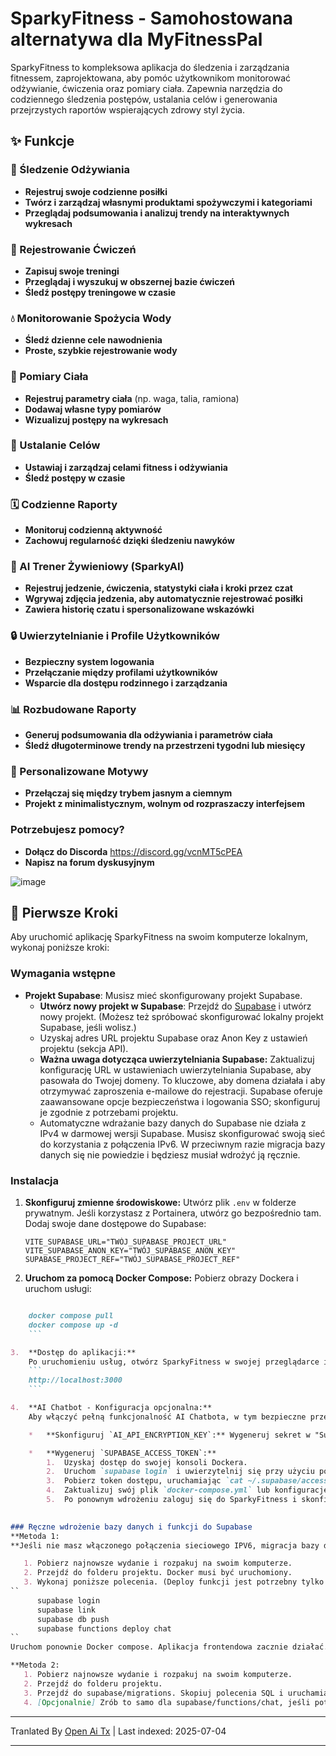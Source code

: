 # SparkyFitness - Samohostowana alternatywa dla MyFitnessPal

SparkyFitness to kompleksowa aplikacja do śledzenia i zarządzania fitnessem, zaprojektowana, aby pomóc użytkownikom monitorować odżywianie, ćwiczenia oraz pomiary ciała. Zapewnia narzędzia do codziennego śledzenia postępów, ustalania celów i generowania przejrzystych raportów wspierających zdrowy styl życia.


## ✨ Funkcje

### 🍎 Śledzenie Odżywiania

* **Rejestruj swoje codzienne posiłki**
* **Twórz i zarządzaj własnymi produktami spożywczymi i kategoriami**
* **Przeglądaj podsumowania i analizuj trendy na interaktywnych wykresach**

### 💪 Rejestrowanie Ćwiczeń

* **Zapisuj swoje treningi**
* **Przeglądaj i wyszukuj w obszernej bazie ćwiczeń**
* **Śledź postępy treningowe w czasie**

### 💧 Monitorowanie Spożycia Wody

* **Śledź dzienne cele nawodnienia**
* **Proste, szybkie rejestrowanie wody**

### 📏 Pomiary Ciała

* **Rejestruj parametry ciała** (np. waga, talia, ramiona)
* **Dodawaj własne typy pomiarów**
* **Wizualizuj postępy na wykresach**

### 🎯 Ustalanie Celów

* **Ustawiaj i zarządzaj celami fitness i odżywiania**
* **Śledź postępy w czasie**

### 🗓️ Codzienne Raporty

* **Monitoruj codzienną aktywność**
* **Zachowuj regularność dzięki śledzeniu nawyków**

### 🤖 AI Trener Żywieniowy (SparkyAI)

* **Rejestruj jedzenie, ćwiczenia, statystyki ciała i kroki przez czat**
* **Wgrywaj zdjęcia jedzenia, aby automatycznie rejestrować posiłki**
* **Zawiera historię czatu i spersonalizowane wskazówki**

### 🔒 Uwierzytelnianie i Profile Użytkowników

* **Bezpieczny system logowania**
* **Przełączanie między profilami użytkowników**
* **Wsparcie dla dostępu rodzinnego i zarządzania**

### 📊 Rozbudowane Raporty

* **Generuj podsumowania dla odżywiania i parametrów ciała**
* **Śledź długoterminowe trendy na przestrzeni tygodni lub miesięcy**

### 🎨 Personalizowane Motywy

* **Przełączaj się między trybem jasnym a ciemnym**
* **Projekt z minimalistycznym, wolnym od rozpraszaczy interfejsem**

### Potrzebujesz pomocy?
* **Dołącz do Discorda**
  https://discord.gg/vcnMT5cPEA
* **Napisz na forum dyskusyjnym**


![image](https://github.com/user-attachments/assets/ccc7f34e-a663-405f-a4d4-a9888c3197bc)


## 🚀 Pierwsze Kroki

Aby uruchomić aplikację SparkyFitness na swoim komputerze lokalnym, wykonaj poniższe kroki:

### Wymagania wstępne

*   **Projekt Supabase**: Musisz mieć skonfigurowany projekt Supabase.
    *   **Utwórz nowy projekt w Supabase**: Przejdź do [Supabase](https://app.supabase.com/) i utwórz nowy projekt. (Możesz też spróbować skonfigurować lokalny projekt Supabase, jeśli wolisz.)
    *   Uzyskaj adres URL projektu Supabase oraz Anon Key z ustawień projektu (sekcja API).
    *   **Ważna uwaga dotycząca uwierzytelniania Supabase:** Zaktualizuj konfigurację URL w ustawieniach uwierzytelniania Supabase, aby pasowała do Twojej domeny. To kluczowe, aby domena działała i aby otrzymywać zaproszenia e-mailowe do rejestracji. Supabase oferuje zaawansowane opcje bezpieczeństwa i logowania SSO; skonfiguruj je zgodnie z potrzebami projektu.
    *   Automatyczne wdrażanie bazy danych do Supabase nie działa z IPv4 w darmowej wersji Supabase. Musisz skonfigurować swoją sieć do korzystania z połączenia IPv6. W przeciwnym razie migracja bazy danych się nie powiedzie i będziesz musiał wdrożyć ją ręcznie.       


    

### Instalacja

1.  **Skonfiguruj zmienne środowiskowe:**
    Utwórz plik `.env` w folderze prywatnym. Jeśli korzystasz z Portainera, utwórz go bezpośrednio tam. 
    Dodaj swoje dane dostępowe do Supabase:
    ```
    VITE_SUPABASE_URL="TWÓJ_SUPABASE_PROJECT_URL"
    VITE_SUPABASE_ANON_KEY="TWÓJ_SUPABASE_ANON_KEY"
    SUPABASE_PROJECT_REF="TWÓJ_SUPABASE_PROJECT_REF"    
    ```

2.  **Uruchom za pomocą Docker Compose:**
    Pobierz obrazy Dockera i uruchom usługi:
    ```sh
```markdown
    docker compose pull
    docker compose up -d
    ```

3.  **Dostęp do aplikacji:**
    Po uruchomieniu usług, otwórz SparkyFitness w swojej przeglądarce internetowej pod adresem:
    ```
    http://localhost:3000
    ```

4.  **AI Chatbot - Konfiguracja opcjonalna:**
    Aby włączyć pełną funkcjonalność AI Chatbota, w tym bezpieczne przechowywanie kluczy API i dostęp do bazy danych, wykonaj następujące kroki:

    *   **Skonfiguruj `AI_API_ENCRYPTION_KEY`:** Wygeneruj sekret w "Supabase -> Edge Functions" -> "Environment Variables". Ten klucz służy do szyfrowania Twoich kluczy AI podczas ich przechowywania w Supabase.

    *   **Wygeneruj `SUPABASE_ACCESS_TOKEN`:**
        1.  Uzyskaj dostęp do swojej konsoli Dockera.
        2.  Uruchom `supabase login` i uwierzytelnij się przy użyciu podanego URL.
        3.  Pobierz token dostępu, uruchamiając `cat ~/.supabase/access-token`.
        4.  Zaktualizuj swój plik `docker-compose.yml` lub konfigurację Portainera tym tokenem, aby ponownie wdrożyć.
        5.  Po ponownym wdrożeniu zaloguj się do SparkyFitness i skonfiguruj usługę AI z wybranym dostawcą.
     

### Ręczne wdrożenie bazy danych i funkcji do Supabase
**Metoda 1:  
**Jeśli nie masz włączonego połączenia sieciowego IPV6, migracja bazy danych nie powiedzie się, ponieważ darmowa wersja Supabase nie obsługuje bezpośredniego połączenia IPV4.

   1. Pobierz najnowsze wydanie i rozpakuj na swoim komputerze.
   2. Przejdź do folderu projektu. Docker musi być uruchomiony.
   3. Wykonaj poniższe polecenia. (Deploy funkcji jest potrzebny tylko do konfiguracji AI. Jeśli nie potrzebujesz ChatBOTA, możesz to pominąć)
``
      supabase login  
      supabase link  
      supabase db push  
      supabase functions deploy chat   
``
Uruchom ponownie Docker compose. Aplikacja frontendowa zacznie działać.

**Metoda 2:  
   1. Pobierz najnowsze wydanie i rozpakuj na swoim komputerze.  
   2. Przejdź do folderu projektu.  
   3. Przejdź do supabase/migrations. Skopiuj polecenia SQL i uruchamiaj je kolejno w Supabase-->Projekt-->Edytor SQL w kolejności rosnącej (ASC).  
   4. [Opcjonalnie] Zrób to samo dla supabase/functions/chat, jeśli potrzebujesz AI ChatBOTA. Skopiuj index.js i uruchom go w Supabase-->Projekt-->Edge Function-->Deploy new function.  
```

---

Tranlated By [Open Ai Tx](https://github.com/OpenAiTx/OpenAiTx) | Last indexed: 2025-07-04

---